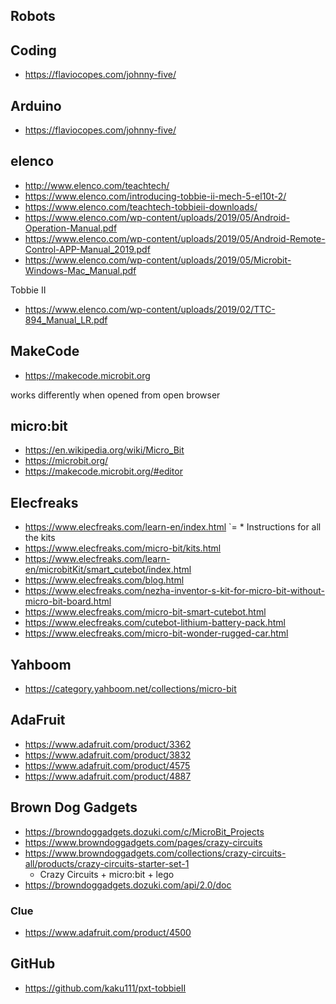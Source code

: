 ## Robots

## Coding

* https://flaviocopes.com/johnny-five/

## Arduino

* https://flaviocopes.com/johnny-five/

## elenco

* http://www.elenco.com/teachtech/
* https://www.elenco.com/introducing-tobbie-ii-mech-5-el10t-2/
* https://www.elenco.com/teachtech-tobbieii-downloads/
* https://www.elenco.com/wp-content/uploads/2019/05/Android-Operation-Manual.pdf
* https://www.elenco.com/wp-content/uploads/2019/05/Android-Remote-Control-APP-Manual_2019.pdf
* https://www.elenco.com/wp-content/uploads/2019/05/Microbit-Windows-Mac_Manual.pdf

Tobbie II

* https://www.elenco.com/wp-content/uploads/2019/02/TTC-894_Manual_LR.pdf

## MakeCode

* https://makecode.microbit.org

works differently when opened from open browser


## micro:bit

* https://en.wikipedia.org/wiki/Micro_Bit
* https://microbit.org/
* https://makecode.microbit.org/#editor

## Elecfreaks

* https://www.elecfreaks.com/learn-en/index.html
`=	* Instructions for all the kits
* https://www.elecfreaks.com/micro-bit/kits.html
* https://www.elecfreaks.com/learn-en/microbitKit/smart_cutebot/index.html
* https://www.elecfreaks.com/blog.html
* https://www.elecfreaks.com/nezha-inventor-s-kit-for-micro-bit-without-micro-bit-board.html
* https://www.elecfreaks.com/micro-bit-smart-cutebot.html
* https://www.elecfreaks.com/cutebot-lithium-battery-pack.html
* https://www.elecfreaks.com/micro-bit-wonder-rugged-car.html


## Yahboom

* https://category.yahboom.net/collections/micro-bit


## AdaFruit

* https://www.adafruit.com/product/3362
* https://www.adafruit.com/product/3832
* https://www.adafruit.com/product/4575
* https://www.adafruit.com/product/4887

## Brown Dog Gadgets

* https://browndoggadgets.dozuki.com/c/MicroBit_Projects
* https://www.browndoggadgets.com/pages/crazy-circuits
* https://www.browndoggadgets.com/collections/crazy-circuits-all/products/crazy-circuits-starter-set-1
	* Crazy Circuits + micro:bit + lego
* https://browndoggadgets.dozuki.com/api/2.0/doc

### Clue

* https://www.adafruit.com/product/4500

## GitHub

* https://github.com/kaku111/pxt-tobbieII

